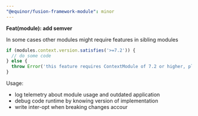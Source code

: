 ```yaml
---
"@equinor/fusion-framework-module": minor
---
```


__Feat(module): add semver__

In some cases other modules might require features in sibling modules
```ts
if (modules.context.version.satisfies('>=7.2')) {
  // do some code
} else {
  throw Error('this feature requires ContextModule of 7.2 or higher, please update depencies')
}
```

Usage:
- log telemetry about module usage and outdated application
- debug code runtime by knowing version of implementation
- write inter-opt when breaking changes accour

